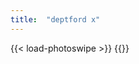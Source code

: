 ```yaml
---
title:  "deptford x"
---
```

{{< load-photoswipe >}}
{{<gallery dir="img/gallery/deptfordx" caption-effect="none" />}}
